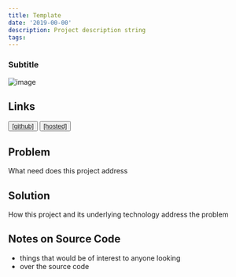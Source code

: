 ```yaml
---
title: Template 
date: '2019-00-00'
description: Project description string
tags: 
---
```

### Subtitle
![image](url)
## Links
<button className="nav-btn  ml-2">
   <a href="https://github.com/Thomashighbaugh/decommisioner">
   [github]
   </a>
</button>
<button className="nav-btn ml-2">
 <a href="https://not-another-devlog.netlify.com/">
   [hosted]
   </a>
</button>

## Problem
What need does this project address

## Solution
How this project and its underlying technology address the problem

## Notes on Source Code
- things that would be of interest to anyone looking
- over the source code
